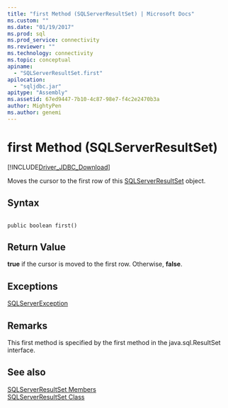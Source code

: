 ```yaml
---
title: "first Method (SQLServerResultSet) | Microsoft Docs"
ms.custom: ""
ms.date: "01/19/2017"
ms.prod: sql
ms.prod_service: connectivity
ms.reviewer: ""
ms.technology: connectivity
ms.topic: conceptual
apiname: 
  - "SQLServerResultSet.first"
apilocation: 
  - "sqljdbc.jar"
apitype: "Assembly"
ms.assetid: 67ed9447-7b10-4c87-98e7-f4c2e2470b3a
author: MightyPen
ms.author: genemi
---
```

# first Method (SQLServerResultSet)
[!INCLUDE[Driver_JDBC_Download](../../../includes/driver_jdbc_download.md)]

  Moves the cursor to the first row of this [SQLServerResultSet](../../../connect/jdbc/reference/sqlserverresultset-class.md) object.  
  
## Syntax  
  
```  
  
public boolean first()  
```  
  
## Return Value  
 **true** if the cursor is moved to the first row. Otherwise, **false**.  
  
## Exceptions  
 [SQLServerException](../../../connect/jdbc/reference/sqlserverexception-class.md)  
  
## Remarks  
 This first method is specified by the first method in the java.sql.ResultSet interface.  
  
## See also  
 [SQLServerResultSet Members](../../../connect/jdbc/reference/sqlserverresultset-members.md)   
 [SQLServerResultSet Class](../../../connect/jdbc/reference/sqlserverresultset-class.md)  
  
  
